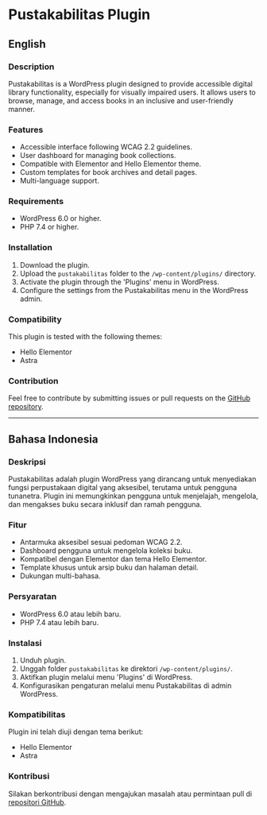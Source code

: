 # Pustakabilitas Plugin

## English

### Description
Pustakabilitas is a WordPress plugin designed to provide accessible digital library functionality, especially for visually impaired users. It allows users to browse, manage, and access books in an inclusive and user-friendly manner.

### Features
- Accessible interface following WCAG 2.2 guidelines.
- User dashboard for managing book collections.
- Compatible with Elementor and Hello Elementor theme.
- Custom templates for book archives and detail pages.
- Multi-language support.

### Requirements
- WordPress 6.0 or higher.
- PHP 7.4 or higher.

### Installation
1. Download the plugin.
2. Upload the `pustakabilitas` folder to the `/wp-content/plugins/` directory.
3. Activate the plugin through the 'Plugins' menu in WordPress.
4. Configure the settings from the Pustakabilitas menu in the WordPress admin.

### Compatibility
This plugin is tested with the following themes:
- Hello Elementor
- Astra

### Contribution
Feel free to contribute by submitting issues or pull requests on the [GitHub repository](https://github.com/desoem).

---

## Bahasa Indonesia

### Deskripsi
Pustakabilitas adalah plugin WordPress yang dirancang untuk menyediakan fungsi perpustakaan digital yang aksesibel, terutama untuk pengguna tunanetra. Plugin ini memungkinkan pengguna untuk menjelajah, mengelola, dan mengakses buku secara inklusif dan ramah pengguna.

### Fitur
- Antarmuka aksesibel sesuai pedoman WCAG 2.2.
- Dashboard pengguna untuk mengelola koleksi buku.
- Kompatibel dengan Elementor dan tema Hello Elementor.
- Template khusus untuk arsip buku dan halaman detail.
- Dukungan multi-bahasa.

### Persyaratan
- WordPress 6.0 atau lebih baru.
- PHP 7.4 atau lebih baru.

### Instalasi
1. Unduh plugin.
2. Unggah folder `pustakabilitas` ke direktori `/wp-content/plugins/`.
3. Aktifkan plugin melalui menu 'Plugins' di WordPress.
4. Konfigurasikan pengaturan melalui menu Pustakabilitas di admin WordPress.

### Kompatibilitas
Plugin ini telah diuji dengan tema berikut:
- Hello Elementor
- Astra

### Kontribusi
Silakan berkontribusi dengan mengajukan masalah atau permintaan pull di [repositori GitHub](https://github.com/desoem).
